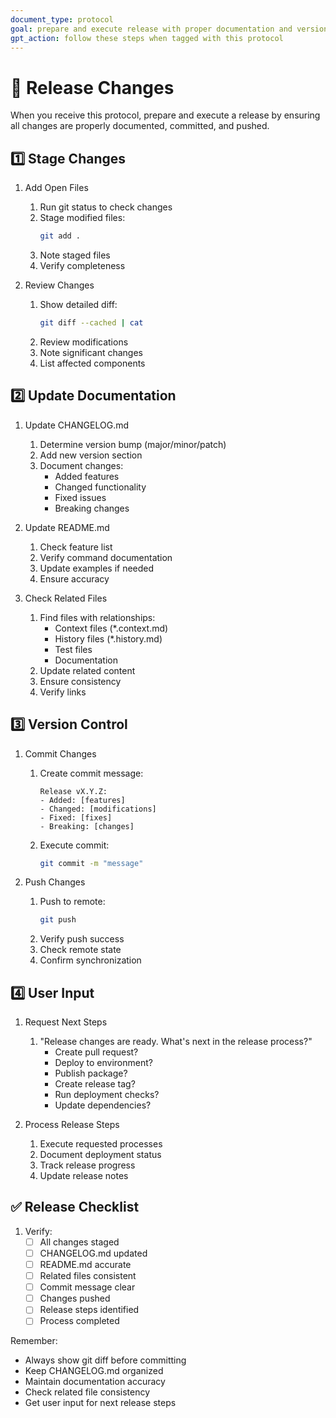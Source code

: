 ```yaml
---
document_type: protocol
goal: prepare and execute release with proper documentation and version control
gpt_action: follow these steps when tagged with this protocol
---
```


# 🚀 Release Changes

When you receive this protocol, prepare and execute a release by ensuring all changes are properly documented, committed, and pushed.

## 1️⃣ Stage Changes

1. Add Open Files
   1. Run git status to check changes
   2. Stage modified files:
      ```bash
      git add .
      ```
   3. Note staged files
   4. Verify completeness

2. Review Changes
   1. Show detailed diff:
      ```bash
      git diff --cached | cat
      ```
   2. Review modifications
   3. Note significant changes
   4. List affected components

## 2️⃣ Update Documentation

1. Update CHANGELOG.md
   1. Determine version bump (major/minor/patch)
   2. Add new version section
   3. Document changes:
      - Added features
      - Changed functionality
      - Fixed issues
      - Breaking changes

2. Update README.md
   1. Check feature list
   2. Verify command documentation
   3. Update examples if needed
   4. Ensure accuracy

3. Check Related Files
   1. Find files with relationships:
      - Context files (*.context.md)
      - History files (*.history.md)
      - Test files
      - Documentation
   2. Update related content
   3. Ensure consistency
   4. Verify links

## 3️⃣ Version Control

1. Commit Changes
   1. Create commit message:
      ```
      Release vX.Y.Z:
      - Added: [features]
      - Changed: [modifications]
      - Fixed: [fixes]
      - Breaking: [changes]
      ```
   2. Execute commit:
      ```bash
      git commit -m "message"
      ```

2. Push Changes
   1. Push to remote:
      ```bash
      git push
      ```
   2. Verify push success
   3. Check remote state
   4. Confirm synchronization

## 4️⃣ User Input

1. Request Next Steps
   1. "Release changes are ready. What's next in the release process?"
      - Create pull request?
      - Deploy to environment?
      - Publish package?
      - Create release tag?
      - Run deployment checks?
      - Update dependencies?

2. Process Release Steps
   1. Execute requested processes
   2. Document deployment status
   3. Track release progress
   4. Update release notes

## ✅ Release Checklist

1. Verify:
   - [ ] All changes staged
   - [ ] CHANGELOG.md updated
   - [ ] README.md accurate
   - [ ] Related files consistent
   - [ ] Commit message clear
   - [ ] Changes pushed
   - [ ] Release steps identified
   - [ ] Process completed

Remember:
- Always show git diff before committing
- Keep CHANGELOG.md organized
- Maintain documentation accuracy
- Check related file consistency
- Get user input for next release steps 